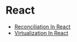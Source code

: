 # React

* [Reconciliation In React](/books/javascript/react/reconciliation-in-react.pdf)
* [Virtualization In React](/books/javascript/react/virtualization-in-react.pdf)
